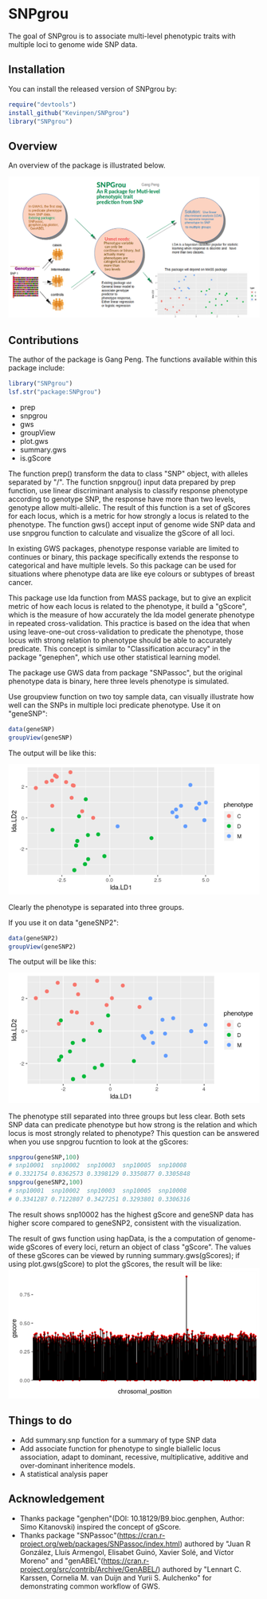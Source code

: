 
# SNPgrou

<!-- badges: start -->
<!-- badges: end -->

The goal of SNPgrou is to associate multi-level phenotypic traits with multiple loci to genome wide SNP data. 

## Installation

You can install the released version of SNPgrou by:

``` r
require("devtools")
install_github("Kevinpen/SNPgrou")
library("SNPgrou")
```

## Overview
An overview of the package is illustrated below. 

![](./inst/extdata/PENG_G_A1.png) 


## Contributions

The author of the package is Gang Peng. The functions available within this package include:

``` r
library("SNPgrou")
lsf.str("package:SNPgrou")
```
- prep
- snpgrou
- gws
- groupView
- plot.gws
- summary.gws
- is.gScore

The function prep() transform the data to class "SNP" object, with alleles separated by "/". The function snpgrou() input data prepared by prep function, use linear discriminant analysis to classify response phenotype according to genotype SNP, the response have more than two levels, genotype allow multi-allelic. The result of this function is a set of gScores for each locus, which is a metric for how strongly a locus is related to the phenotype. The function gws() accept input of genome wide SNP data and use snpgrou function to calculate and visualize the gScore of all loci.

In existing GWS packages, phenotype response variable are limited to continues or binary, this package specifically extends the response to categorical and have multiple levels. So this package can be used for situations where phenotype data are like eye colours or subtypes of breast cancer. 

This package use lda function from MASS package, but to give an explicit metric of how each locus is related to the phenotype, it build a "gScore", which is the measure of how accurately the lda model generate phenotype in repeated cross-validation. This practice is based on the idea that when using leave-one-out cross-validation to predicate the phenotype, those locus with strong relation to phenotype should be able to accurately predicate. This concept is similar to  "Classification accuracy" in the package "genephen", which use other statistical learning model.

The package use GWS data from package "SNPassoc", but the original phenotype data is binary, here three levels phenotype is simulated. 

Use groupview function on two toy sample data, can visually illustrate how well can the SNPs in multiple loci predicate phenotype. Use it on "geneSNP":

``` r
data(geneSNP)
groupView(geneSNP)
```
The output will be like this:

![](./inst/extdata/Rplot_snpgrou.png) 

Clearly the phenotype is separated into three groups.

If you use it on data "geneSNP2":

``` r
data(geneSNP2)
groupView(geneSNP2)
```
The output will be like this:

![](./inst/extdata/Rplot_snpgrou2.png) 

The phenotype still separated into three groups but less clear. Both sets SNP data can predicate phenotype but how strong is the relation and which locus is most strongly related to phenotype? This question can be answered when you use snpgrou fucntion to look at the gScores:

```r
snpgrou(geneSNP,100)
# snp10001  snp10002  snp10003  snp10005  snp10008 
# 0.3321754 0.8362573 0.3398129 0.3350877 0.3305848 
snpgrou(geneSNP2,100)
# snp10001  snp10002  snp10003  snp10005  snp10008 
# 0.3341287 0.7122807 0.3427251 0.3293801 0.3306316
```
The result shows snp10002 has the highest gScore and geneSNP data has higher score compared to geneSNP2, consistent with the visualization.

The result of gws function using hapData, is the a computation of genome-wide gScores of every loci, return an object of class "gScore". The values of these gScores can be viewed by running summary.gws(gScores); if using plot.gws(gScore) to plot the gScores, the result will be like: 
![](./inst/extdata/Rplot_GWS.png) 

## Things to do
- Add summary.snp function for a summary of type SNP data
- Add associate function for phenotype to single biallelic locus association, adapt to dominant, recessive, multiplicative, additive and over-dominant inheritence models.
- A statistical analysis paper 

## Acknowledgement 
- Thanks package "genphen"(DOI: 10.18129/B9.bioc.genphen, Author: Simo Kitanovski) inspired the concept of gScore.  
- Thanks package "SNPassoc"(https://cran.r-project.org/web/packages/SNPassoc/index.html) authored by "Juan R González, Lluís Armengol, Elisabet Guinó, Xavier Solé, and Víctor Moreno" and "genABEL"(https://cran.r-project.org/src/contrib/Archive/GenABEL/) authored by "Lennart C. Karssen, Cornelia M. van Duijn and Yurii S. Aulchenko" for demonstrating common workflow of GWS.



